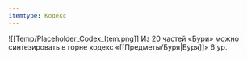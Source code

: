 ```yaml
---
itemtype: Кодекс
---
```

![[Temp/Placeholder_Codex_Item.png]]
Из 20 частей «Бури» можно синтезировать в горне кодекс «[[Предметы/Буря|Буря]]» 6 ур.

